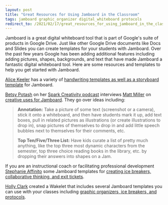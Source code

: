 ```yaml
---
layout: post
title: "Great Resources for Using Jamboard in the Classroom"
tags: jamboard graphic_organizer digital_whiteboard protocols
redirect_to: /2021/02/17/great_resources_for_using_jamboard_in_the_classroom/
---
```


Jamboard is a great digital whiteboard tool that is part of Google's suite of products in Google Drive.  Just like other Google Drive documents like Docs and Slides you can create templates for your students with Jamboard.  Over the past few years Google has been adding additional features including adding pictures, shapes, backgrounds, and text that have made Jamboard a fantastic digital whiteboard tool.  Here are some resources and templates to help you get started with Jamboard.

<!--more-->

[Alice Keeler](https://twitter.com/alicekeeler) has a variety of [handwriting templates as well as a storyboard template](https://alicekeeler.com/2020/12/08/5-free-handwriting-templates-for-jamboard/) for Jamboard.  

[Betsy Potash](https://www.instagram.com/nowsparkcreativity/) on her [Spark Creativity podcast](http://nowsparkcreativity.blogspot.com/p/podcasts.html) interviews [Matt Miller](https://twitter.com/jmattmiller) on [creative uses for Jamboard](http://www.nowsparkcreativity.com/2020/11/111-creative-uses-for-jamboard-with.html?m=1).  They go over ideas including:

> **Annotation:** Take a picture of some text (screenshot or a camera), stick it onto a whiteboard, and then have students mark it up, add text boxes, pull in related pictures as illustrations (or create illustrations to drop in), snap pictures of themselves to drop in and add little speech bubbles next to themselves for their comments, etc. 
>
> **Top Ten/Five/Three List:** Have kids curate a list of pretty much anything, like the top three most dynamic characters from the semester, top three choice reading books in the library, etc. by dropping their answers into shapes on a Jam. 

If you are an instructional coach or facilitating professional development [Stephanie Affinito](https://twitter.com/affinitolit) some Jamboard templates for [creating ice breakers, collaborative thinking, and exit tickets](https://blog.teachboost.com/coaching-with-google-jamboard).

[Holly Clark](https://twitter.com/HollyClarkEdu) created a Wakelet that includes several Jamboard templates you can use with your classes including [graphic organizers, ice breakers, and protocols](https://wakelet.com/wake/IvYG3p-OAGQN2w11MM5D4).

